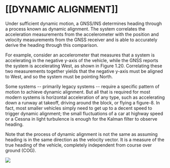 # [[DYNAMIC ALIGNMENT]]
Under sufficient dynamic motion, a GNSS/INS determines heading through a process known as dynamic alignment. The system correlates the acceleration measurements from the accelerometer with the position and velocity measurements from the GNSS receiver and is able to accurately derive the heading through this comparison.  
  
For example, consider an accelerometer that measures that a system is accelerating in the negative y-axis of the vehicle, while the GNSS reports the system is accelerating West, as shown in Figure 1.20. Correlating these two measurements together yields that the negative y-axis must be aligned to West, and so the system must be pointing North.  
  
Some systems -- primarily legacy systems -- require a specific pattern of motion to achieve dynamic alignment. But all that is required for most modern systems is horizontal acceleration of any type, such as accelerating down a runway at takeoff, driving around the block, or flying a figure-8. In fact, most smaller vehicles simply need to get up to a decent speed to trigger dynamic alignment; the small fluctuations of a car at highway speed or a Cessna in light turbulence is enough for the Kalman filter to observe heading.  
  
Note that the process of dynamic alignment is not the same as assuming heading is in the same direction as the velocity vector. It is a measure of the true heading of the vehicle, completely independent from course over ground (COG).

![](https://www.vectornav.com/inertialprimer/support-library/gpsins_head.jpg)
